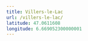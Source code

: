 ```yaml
---
title: Villers-le-Lac
url: /villers-le-lac/
latitude: 47.0611608
longitude: 6.669052300000001
---
```


